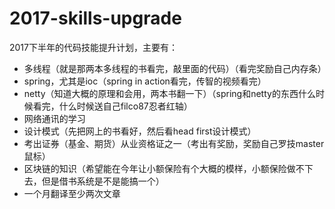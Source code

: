 # 2017-skills-upgrade
2017下半年的代码技能提升计划，主要有：
- 多线程（就是那两本多线程的书看完，敲里面的代码）（看完奖励自己内存条）
- spring，尤其是ioc（spring in action看完，传智的视频看完）
- netty（知道大概的原理和会用，两本书翻一下）（spring和netty的东西什么时候看完，什么时候送自己filco87忍者红轴）
- 网络通讯的学习
- 设计模式（先把网上的书看好，然后看head first设计模式）
- 考出证券（基金、期货）从业资格证之一（考出有奖励，奖励自己罗技master鼠标）
- 区块链的知识（希望能在今年让小额保险有个大概的模样，小额保险做不下去，但是借书系统是不是能搞一个）
- 一个月翻译至少两次文章
